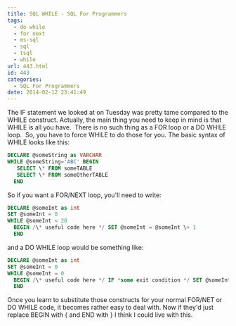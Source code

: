 ```yaml
---
title: SQL WHILE - SQL For Programmers
tags:
  - do while
  - for next
  - ms-sql
  - sql
  - tsql
  - while
url: 443.html
id: 443
categories:
  - SQL For Programmers
date: 2014-02-12 23:41:49
---
```


The IF statement we looked at on Tuesday was pretty tame compared to the WHILE construct. Actually, the main thing you need to keep in mind is that WHILE is all you have.  There is no such thing as a FOR loop or a DO WHILE loop.  So, you have to force WHILE to do those for you. The basic syntax of WHILE looks like this:

<!-- more -->

``` sql
DECLARE @someString as VARCHAR
WHILE @someString='ABC' BEGIN
   SELECT \* FROM someTABLE
   SELECT \* FROM someOtherTABLE
  END
```

So if you want a FOR/NEXT loop, you'll need to write:

``` sql
DECLARE @someInt as int
SET @someInt = 0
WHILE @someInt < 20
  BEGIN /\* useful code here */ SET @someInt = @someInt \+ 1
  END
```

and a DO WHILE loop would be something like:

``` sql
DECLARE @someInt as int
SET @someInt = 0
WHILE @someInt = 0
  BEGIN /\* useful code here */ IF *some exit condition */ SET @someInt = 1
  END
```

Once you learn to substitute those constructs for your normal FOR/NET or DO WHILE code, it becomes rather easy to deal with. Now if they'd just replace BEGIN with { and END with } I think I could live with this.
